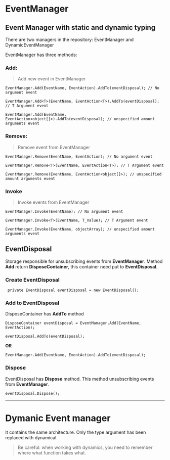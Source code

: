 # EventManager
## Event Manager with static and dynamic typing

There are two managers in the repository:
EventManager and DynamicEventManager

EventManager has three methods:

### Add:

> Add new event in EventManager
```
EventManager.Add(EventName, EventAction).AddTo(eventDisposal); // No argument event

EventManager.Add<T>(EventName, EventAction<T>).AddTo(eventDisposal); // T Argument event

EventManager.Add(EventName, EventAction<object[]>).AddTo(eventDisposal); // unspecified amount arguments event

```

### Remove: 
> Remove event from EventManager

```
EventManager.Remove(EventName, EventAction); // No argument event

EventManager.Remove<T>(EventName, EventAction<T>); // T Argument event

EventManager.Remove(EventName, EventAction<object[]>); // unspecified amount arguments event

```

### Invoke
> Invoke events from EventManager
```
EventManager.Invoke(EventName); // No argument event

EventManager.Invoke<T>(EventName, T_Value); // T Argument event

EventManager.Invoke(EventName, objectArray); // unspecified amount arguments event

```

## EventDisposal

Storage responsible for unsubscribing events from **EventManager**. Method **Add** return **DisposeContainer**, this container need put to **EventDisposal**.

### Create EventDisposal
```
 private EventDisposal eventDisposal = new EventDisposal();
```
### Add to EventDisposal

DisposeContainer has **AddTo** method
```
DisposeContainer eventDisposal = EventManager.Add(EventName, EventAction);

eventDisposal.AddTo(eventDisposal);
```

**OR**

```
EventManager.Add(EventName, EventAction).AddTo(eventDisposal);
```

### Dispose 

EventDisposal has **Dispose** method. This method unsubscribing events from **EventManager**.

```
eventDisposal.Dispose();
```

----------------------------------------------------------------------------------------------

# Dymanic Event manager

It contains the same architecture. Only the type argument has been replaced with dynamical.

> Be careful: when working with dynamics, you need to remember where what function takes what. 

